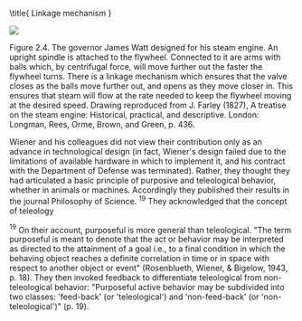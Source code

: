 \title{
Linkage mechanism
}

![](https://cdn.mathpix.com/cropped/2024_06_22_7285ac00d42a789bba9bg-1.jpg?height=790&width=1183&top_left_y=271&top_left_x=171)

Figure 2.4. The governor James Watt designed for his steam engine. An upright spindle is attached to the flywheel. Connected to it are arms with balls which, by centrifugal force, will move further out the faster the flywheel turns. There is a linkage mechanism which ensures that the valve closes as the balls move further out, and opens as they move closer in. This ensures that steam will flow at the rate needed to keep the flywheel moving at the desired speed. Drawing reproduced from J. Farley (1827), A treatise on the steam engine: Historical, practical, and descriptive. London: Longman, Rees, Orme, Brown, and Green, p. 436.

Wiener and his colleagues did not view their contribution only as an advance in technological design (in fact, Wiener's design failed due to the limitations of available hardware in which to implement it, and his contract with the Department of Defense was terminated). Rather, they thought they had articulated a basic principle of purposive and teleological behavior, whether in animals or machines. Accordingly they published their results in the journal Philosophy of Science. ${ }^{19}$ They acknowledged that the concept of teleology

${ }^{19}$ On their account, purposeful is more general than teleological. "The term purposeful is meant to denote that the act or behavior may be interpreted as directed to the attainment of a goal i.e., to a final condition in which the behaving object reaches a definite correlation in time or in space with respect to another object or event" (Rosenblueth, Wiener, \& Bigelow, 1943, p. 18). They then invoked feedback to differentiate teleological from non-teleological behavior: "Purposeful active behavior may be subdivided into two classes: 'feed-back' (or 'teleological') and 'non-feed-back' (or 'non-teleological')" (p. 19).